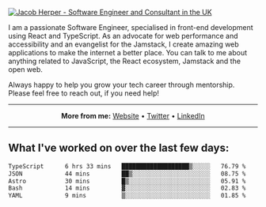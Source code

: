 [![Jacob Herper - Software Engineer and Consultant in the UK](https://res.cloudinary.com/jacobherper/image/upload/v1641506277/gh-image.png)](https://jacobherper.com/)

I am a passionate Software Engineer, specialised in front-end development using React and TypeScript. As an advocate for web performance and accessibility and an evangelist for the Jamstack, I create amazing web applications to make the internet a better place. You can talk to me about anything related to JavaScript, the React ecosystem, Jamstack and the open web.

Always happy to help you grow your tech career through mentorship. Please feel free to reach out, if you need help!

---

<p align="center">
  <strong>More from me:</strong> 
  <a href="https://jacobherper.com/">Website</a> •
  <a href="https://twitter.com/intent/follow?screen_name=jakeherp&tw_p=followbutton">Twitter</a> •
  <a href="https://www.linkedin.com/in/jacobherper/">LinkedIn</a>
</p>

---

## What I've worked on over the last few days:

<!--START_SECTION:waka-->

```txt
TypeScript      6 hrs 33 mins   ███████████████████▒░░░░░   76.79 %
JSON            44 mins         ██▒░░░░░░░░░░░░░░░░░░░░░░   08.75 %
Astro           30 mins         █▒░░░░░░░░░░░░░░░░░░░░░░░   05.91 %
Bash            14 mins         ▓░░░░░░░░░░░░░░░░░░░░░░░░   02.83 %
YAML            9 mins          ▒░░░░░░░░░░░░░░░░░░░░░░░░   01.85 %
```

<!--END_SECTION:waka-->

